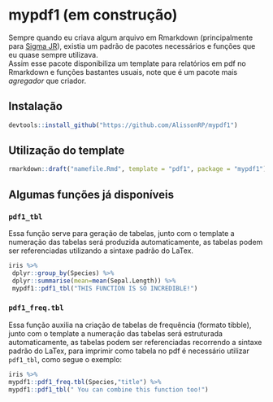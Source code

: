 # mypdf1 (em construção)
Sempre quando eu criava algum arquivo em Rmarkdown (principalmente para [Sigma JR](https://www.instagram.com/_sigmajr/)), existia um padrão de pacotes necessários e funções que eu quase sempre utilizava.  
Assim esse pacote disponibiliza um template para  relatórios em pdf no Rmarkdown e funções bastantes usuais, note que é um pacote  mais *agregador* que criador.   

## Instalação
```r
devtools::install_github("https://github.com/AlissonRP/mypdf1")
```
## Utilização do template
```r
rmarkdown::draft("namefile.Rmd", template = "pdf1", package = "mypdf1")
```

## Algumas funções já disponíveis
### `pdf1_tbl`
Essa função serve para geração de tabelas, junto com o template a numeração das tabelas será produzida automaticamente, as tabelas podem ser referenciadas utilizando a sintaxe padrão 
do LaTex.

``` r
iris %>%  
 dplyr::group_by(Species) %>%  
 dplyr::summarise(mean=mean(Sepal.Length)) %>%  
 mypdf1::pdf1_tbl("THIS FUNCTION IS SO INCREDIBLE!")
 ```
 
 ### `pdf1_freq.tbl`
 Essa função auxilia na criação de tabelas de frequência (formato tibble), junto com o template a numeração das tabelas será estruturada automaticamente, as tabelas podem ser referenciadas recorrendo a sintaxe padrão 
do LaTex, para imprimir como tabela no pdf é necessário utilizar `pdf1_tbl`, como segue o exemplo:
``` r
iris %>%
mypdf1::pdf1_freq.tbl(Species,"title") %>%
mypdf1::pdf1_tbl(" You can combine this function too!")
 ```
